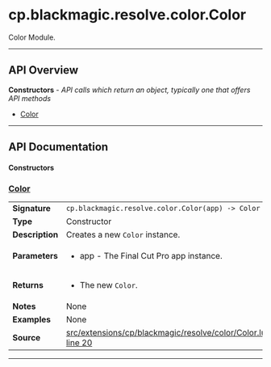 # cp.blackmagic.resolve.color.Color

Color Module.

---

## API Overview
**Constructors** - _API calls which return an object, typically one that offers API methods_
 * [Color](#color)


---

## API Documentation

#### Constructors


### [Color](#color)

|                                             |                                                                                     |
| --------------------------------------------|-------------------------------------------------------------------------------------|
| **Signature**                               | `cp.blackmagic.resolve.color.Color(app) -> Color`                                                                    |
| **Type**                                    | Constructor                                                                     |
| **Description**                             | Creates a new `Color` instance.                                                                     |
| **Parameters**                              | <ul><li>app - The Final Cut Pro app instance.</li></ul> |
| **Returns**                                 | <ul><li>The new `Color`.</li></ul>          |
| **Notes**                                   | None |
| **Examples**                                | None |
| **Source**                                  | [src/extensions/cp/blackmagic/resolve/color/Color.lua line 20](https://github.com/CommandPost/CommandPost/blob/develop/src/extensions/cp/blackmagic/resolve/color/Color.lua#L20) |

---

